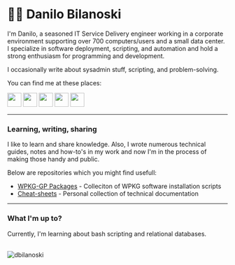 # 🚵‍♂️ Danilo Bilanoski

I'm Danilo, a seasoned IT Service Delivery engineer working in a corporate environment supporting over 700 computers/users and a small data center. I specialize in software deployment, scripting, and automation and hold a strong enthusiasm for programming and development.

I occasionally write about sysadmin stuff, scripting, and problem-solving.

You can find me at these places:

<p align=left><a href=https://www.linkedin.com/in/danilo-bilanoski rel=noreferrer target=_blank><picture><source media="(prefers-color-scheme: dark)"srcset=https://raw.githubusercontent.com/danielcranney/readme-generator/main/public/icons/socials/linkedin-dark.svg><source media="(prefers-color-scheme: light)"srcset=https://raw.githubusercontent.com/danielcranney/readme-generator/main/public/icons/socials/linkedin.svg><img height=32 src=https://raw.githubusercontent.com/danielcranney/readme-generator/main/public/icons/socials/linkedin.svg width=32></picture></a>  <a href=http://www.medium.com/@dbilanoski rel=noreferrer target=_blank><picture><source media="(prefers-color-scheme: dark)"srcset=https://raw.githubusercontent.com/danielcranney/readme-generator/main/public/icons/socials/medium-dark.svg><source media="(prefers-color-scheme: light)"srcset=https://raw.githubusercontent.com/danielcranney/readme-generator/main/public/icons/socials/medium.svg><img height=32 src=https://raw.githubusercontent.com/danielcranney/readme-generator/main/public/icons/socials/medium.svg width=32></picture></a>  <a href=https://www.x.com/DBilanoski rel=noreferrer target=_blank><picture><source media="(prefers-color-scheme: dark)"srcset=https://raw.githubusercontent.com/danielcranney/readme-generator/main/public/icons/socials/twitter-dark.svg><source media="(prefers-color-scheme: light)"srcset=https://raw.githubusercontent.com/danielcranney/readme-generator/main/public/icons/socials/twitter.svg><img height=32 src=https://raw.githubusercontent.com/danielcranney/readme-generator/main/public/icons/socials/twitter.svg width=32></picture></a>  <a href=https://www.codepen.io/dbilanoski rel=noreferrer target=_blank><picture><source media="(prefers-color-scheme: dark)"srcset=https://raw.githubusercontent.com/danielcranney/readme-generator/main/public/icons/socials/codepen-dark.svg><source media="(prefers-color-scheme: light)"srcset=https://raw.githubusercontent.com/danielcranney/readme-generator/main/public/icons/socials/codepen.svg><img height=32 src=https://raw.githubusercontent.com/danielcranney/readme-generator/main/public/icons/socials/codepen.svg width=32></picture></a>  <a href=https://www.github.com/dbilanoski rel=noreferrer target=_blank><picture><source media="(prefers-color-scheme: dark)"srcset=https://raw.githubusercontent.com/danielcranney/readme-generator/main/public/icons/socials/github-dark.svg><source media="(prefers-color-scheme: light)"srcset=https://raw.githubusercontent.com/danielcranney/readme-generator/main/public/icons/socials/github.svg><img height=32 src=https://raw.githubusercontent.com/danielcranney/readme-generator/main/public/icons/socials/github.svg width=32></picture></a>

---  
### Learning, writing, sharing
I like to learn and share knowledge. Also, I wrote numerous technical guides, notes and how-to's in my work and now I'm in the process of making those handy and public.

Below are repositories which you might find usefull:

* [WPKG-GP Packages](https://github.com/dbilanoski/wpkg-packages) - Colleciton of WPKG software installation scripts 
* [Cheat-sheets](https://github.com/dbilanoski/cheat-sheets) - Personal collection of technical documentation

---
### What I'm up to?
Currently, I'm learning about bash scripting and relational databases.
<br></br>
<p><img align="left" src="https://github-readme-stats.vercel.app/api/top-langs?username=dbilanoski&show_icons=true&locale=en&layout=compact&size_weight=0.5&count_weight=0.5&langs_count=8" alt="dbilanoski" /></p>

